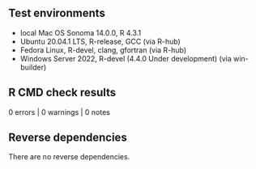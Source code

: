 ## Test environments
* local Mac OS Sonoma 14.0.0, R 4.3.1
* Ubuntu 20.04.1 LTS, R-release, GCC (via R-hub)
* Fedora Linux, R-devel, clang, gfortran (via R-hub)
* Windows Server 2022, R-devel (4.4.0 Under development) (via win-builder)

## R CMD check results

0 errors | 0 warnings | 0 notes

## Reverse dependencies

There are no reverse dependencies.
